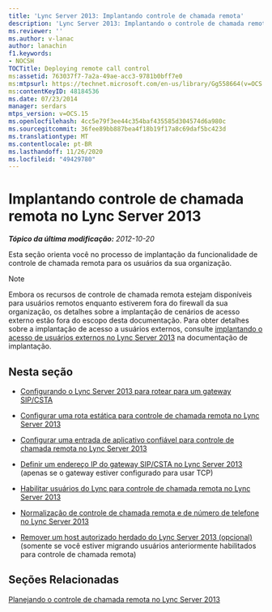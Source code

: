 ```yaml
---
title: 'Lync Server 2013: Implantando controle de chamada remota'
description: 'Lync Server 2013: Implantando o controle de chamada remota.'
ms.reviewer: ''
ms.author: v-lanac
author: lanachin
f1.keywords:
- NOCSH
TOCTitle: Deploying remote call control
ms:assetid: 763037f7-7a2a-49ae-acc3-9781b0bff7e0
ms:mtpsurl: https://technet.microsoft.com/en-us/library/Gg558664(v=OCS.15)
ms:contentKeyID: 48184536
ms.date: 07/23/2014
manager: serdars
mtps_version: v=OCS.15
ms.openlocfilehash: 4cc5e79f3ee44c354baf435585d304574d6a980c
ms.sourcegitcommit: 36fee89bb887bea4f18b19f17a8c69daf5bc423d
ms.translationtype: MT
ms.contentlocale: pt-BR
ms.lasthandoff: 11/26/2020
ms.locfileid: "49429780"
---
```

# <a name="deploying-remote-call-control-in-lync-server-2013"></a>Implantando controle de chamada remota no Lync Server 2013

<div data-xmlns="http://www.w3.org/1999/xhtml">

<div class="topic" data-xmlns="http://www.w3.org/1999/xhtml" data-msxsl="urn:schemas-microsoft-com:xslt" data-cs="https://msdn.microsoft.com/">

<div data-asp="https://msdn2.microsoft.com/asp">



</div>

<div id="mainSection">

<div id="mainBody">

<span> </span>

_**Tópico da última modificação:** 2012-10-20_

Esta seção orienta você no processo de implantação da funcionalidade de controle de chamada remota para os usuários da sua organização.

<div>


> [!NOTE]  
> Embora os recursos de controle de chamada remota estejam disponíveis para usuários remotos enquanto estiverem fora do firewall da sua organização, os detalhes sobre a implantação de cenários de acesso externo estão fora do escopo desta documentação. Para obter detalhes sobre a implantação de acesso a usuários externos, consulte <A href="lync-server-2013-deploying-external-user-access.md">implantando o acesso de usuários externos no Lync Server 2013</A> na documentação de implantação.



</div>

<div>

## <a name="in-this-section"></a>Nesta seção

  - [Configurando o Lync Server 2013 para rotear para um gateway SIP/CSTA](lync-server-2013-configuring-lync-server-to-route-to-a-sip-csta-gateway.md)

  - [Configurar uma rota estática para controle de chamada remota no Lync Server 2013](lync-server-2013-configure-a-static-route-for-remote-call-control.md)

  - [Configurar uma entrada de aplicativo confiável para controle de chamada remota no Lync Server 2013](lync-server-2013-configure-a-trusted-application-entry-for-remote-call-control.md)

  - [Definir um endereço IP do gateway SIP/CSTA no Lync Server 2013](lync-server-2013-define-a-sip-csta-gateway-ip-address.md) (apenas se o gateway estiver configurado para usar TCP)

  - [Habilitar usuários do Lync para controle de chamada remota no Lync Server 2013](lync-server-2013-enable-lync-users-for-remote-call-control.md)

  - [Normalização de controle de chamada remota e de número de telefone no Lync Server 2013](lync-server-2013-remote-call-control-and-phone-number-normalization.md)

  - [Remover um host autorizado herdado do Lync Server 2013 (opcional)](lync-server-2013-remove-a-legacy-authorized-host-optional.md) (somente se você estiver migrando usuários anteriormente habilitados para controle de chamada remota)

</div>

<div>

## <a name="related-sections"></a>Seções Relacionadas

[Planejando o controle de chamada remota no Lync Server 2013](lync-server-2013-planning-for-remote-call-control.md)

</div>

</div>

<span> </span>

</div>

</div>

</div>

